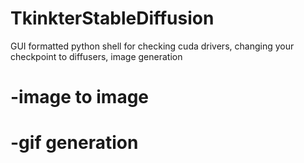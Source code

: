 # TkinkterStableDiffusion
GUI formatted python shell for checking cuda drivers, changing your checkpoint to diffusers, image generation
# -image to image
# -gif generation
